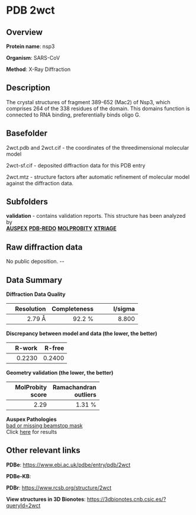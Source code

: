 # PDB 2wct

## Overview

**Protein name**: nsp3

**Organism**: SARS-CoV

**Method**: X-Ray Diffraction

## Description

The crystal structures of fragment 389-652 (Mac2) of Nsp3, which comprises 264 of the 338 residues of the domain. This domains function is connected to RNA binding, preferentially binds oligo G.

## Basefolder

2wct.pdb and 2wct.cif - the coordinates of the threedimensional molecular model

2wct-sf.cif - deposited diffraction data for this PDB entry

2wct.mtz - structure factors after automatic refinement of molecular model against the diffraction data.

## Subfolders





**validation** - contains validation reports. This structure has been analyzed by <br>[**AUSPEX**](https://github.com/thorn-lab/coronavirus_structural_task_force/tree/master/pdb/nsp3/SARS-CoV/2wct/validation/auspex) [**PDB-REDO**](https://github.com/thorn-lab/coronavirus_structural_task_force/tree/master/pdb/nsp3/SARS-CoV/2wct/validation/pdb-redo) [**MOLPROBITY**](https://github.com/thorn-lab/coronavirus_structural_task_force/tree/master/pdb/nsp3/SARS-CoV/2wct/validation/molprobity) [**XTRIAGE**](https://github.com/thorn-lab/coronavirus_structural_task_force/blob/master/pdb/nsp3/SARS-CoV/2wct/validation/Xtriage_output.log)  



## Raw diffraction data

No public deposition. --<br> 

## Data Summary
**Diffraction Data Quality**

|   | Resolution | Completeness| I/sigma |
|---|-------------:|----------------:|--------------:|
|   |2.79 Å|92.2  %|<img width=50/>8.800|

**Discrepancy between model and data (the lower, the better)**

|   | **R-work**| **R-free**   
|---|-------------:|----------------:|           
||  0.2230|  0.2400|

**Geometry validation (the lower, the better)**

|   |**MolProbity<br>score**| **Ramachandran<br>outliers** 
|---|-------------:|----------------:|
||  2.29|  1.31 %|

**Auspex Pathologies**<br> [bad or missing beamstop mask](https://www.auspex.de/pathol/#2)<br>Click [here](https://github.com/thorn-lab/coronavirus_structural_task_force/blob/master/pdb/nsp3/SARS-CoV/2wct/validation/auspex/2wct_auspex_comments.txt)  for results

 



## Other relevant links 
**PDBe**:  https://www.ebi.ac.uk/pdbe/entry/pdb/2wct

**PDBe-KB**:  
 
**PDBr**: https://www.rcsb.org/structure/2wct 

**View structures in 3D Bionotes**: https://3dbionotes.cnb.csic.es/?queryId=2wct

